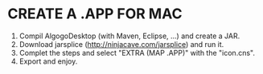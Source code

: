 CREATE A .APP FOR MAC
=====================

1. Compil AlgogoDesktop (with Maven, Eclipse, ...) and create a JAR.
2. Download jarsplice (http://ninjacave.com/jarsplice) and run it.
3. Complet the steps and select "EXTRA (MAP .APP)" with the "icon.cns".
4. Export and enjoy.